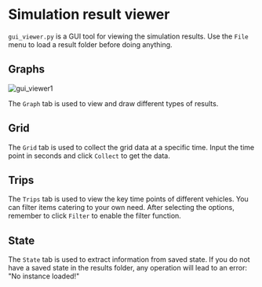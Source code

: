 # Simulation result viewer

`gui_viewer.py` is a GUI tool for viewing the simulation results. Use the `File` menu to load a result folder before doing anything.

## Graphs
![gui_viewer1](https://github.com/user-attachments/assets/b43c1089-8786-41fa-8239-dbcaaa7d3987)

The `Graph` tab is used to view and draw different types of results.

## Grid
The `Grid` tab is used to collect the grid data at a specific time. Input the time point in seconds and click `Collect` to get the data.

## Trips
The `Trips` tab is used to view the key time points of different vehicles. You can filter items catering to your own need. After selecting the options, remember to click `Filter` to enable the filter function.

## State
The `State` tab is used to extract information from saved state. If you do not have a saved state in the results folder, any operation will lead to an error: "No instance loaded!"